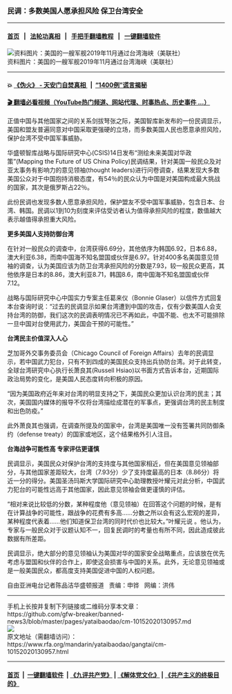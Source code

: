 ### 民调：多数美国人愿承担风险 保卫台湾安全
------------------------

#### [首页](https://github.com/gfw-breaker/banned-news3/blob/master/README.md) &nbsp;&nbsp;|&nbsp;&nbsp; [法轮功真相](https://github.com/begood0513/basic/blob/master/README.md)  &nbsp;&nbsp;|&nbsp;&nbsp; [手把手翻墙教程](https://github.com/gfw-breaker/guides/wiki)  &nbsp;&nbsp;|&nbsp;&nbsp; [一键翻墙软件](https://github.com/gfw-breaker/nogfw/blob/master/README.md)  



<div id="headerimg">
 <img alt="资料图片：美国的一艘军舰2019年11月通过台湾海峡（美联社）" src="https://www.rfa.org/mandarin/yataibaodao/gangtai/cm-10152020130957.html/cm1015z.jpg/@@images/93595100-c187-4e8d-be00-21531a85c216.jpeg" title="资料图片：美国的一艘军舰2019年11月通过台湾海峡（美联社）"/>
 <div id="headerimgcontents">
  <div id="headerimgcaption">
   <span>
    资料图片：美国的一艘军舰2019年11月通过台湾海峡（美联社）
   </span>
   <!-- zoomattribute -->
  </div>
  <!-- headerimgcaption -->
 </div>
 <!-- headerimagecontents -->
</div>

<hr/>


#### 💥 [《伪火》 - 天安门自焚真相 ](http://158.247.195.190:10000/videos/blog/weihuo.html)&nbsp; |&nbsp; [“1400例”谎言揭秘  ](http://158.247.195.190:10000/videos/blog/jiexi1400.html)

#### [ 🎬  翻墙必看视频（YouTube热门频道、网站代理、时事热点、历史事件 ...）](https://github.com/gfw-breaker/links/blob/master/banned.md)

<div id="storytext">
 <div>
  <div class="slot_header">
  </div>
 </div>
 <p>
  正值中国与其他国家之间的关系剑拔弩张之际，美国智库新发布的一份民调显示，美国和盟友普遍同意对中国采取更强硬的立场，而多数美国人民也愿意承担风险，保护台湾不受中国军事威胁。
 </p>
 <p>
  华盛顿智库战略与国际研究中心(CSIS)14日发布“测绘未来美国对华政策”(Mapping the Future of US China Policy)民调结果，针对美国一般民众及对亚太事务有影响力的意见领袖(thought leaders)进行问卷调查，结果发现大多数美国公众对于中国抱持消极态度，有54％的民众认为中国是对美国构成最大挑战的国家，其次是俄罗斯占22％。
 </p>
 <p>
  此份民调也发现多数人愿意承担风险，保护盟友不受中国军事威胁，包含日本、台湾、韩国。民调以1到10为刻度来评估受访者认为值得承担风险的程度，数值越大表示越值得承担重大风险。
 </p>
 <p>
 </p>
 <p>
 </p>
 <p>
  <b>
   更多美国人支持防御台湾
  </b>
 </p>
 <p>
  在针对一般民众的调查中，台湾获得6.69分，其他依序为韩国6.92，日本6.88，澳大利亚6.38，而南中国海不知名盟国或伙伴是6.97。针对400多名美国意见领袖的调查，认为美国应该为防卫台湾承担风险的分数是7.93，较一般民众更高，其他依序是日本的8.86，澳大利亚8.71，韩国8.6，南中国海不知名盟国或伙伴7.12。
 </p>
 <p>
  战略与国际研究中心中国实力专案主任葛来仪（Bonnie Glaser）以信件方式回复本台查询时说：“过去的民调显示如果台湾遭到中国的攻击，仅有少数美国人会支持台湾的防御，我们这次的民调表明情况已不再如此，中国不能、也太不可能排除一旦中国对台使用武力，美国会干预的可能性。”
 </p>
 <p>
  <b>
   台湾民主价值深入人心
  </b>
 </p>
 <p>
  芝加哥外交事务委员会（Chicago Council of Foreign Affairs）去年的民调显示，若中国武力犯台，只有不到四成的美国民众支持出兵协防台湾。对于此转变，全球台湾研究中心执行长萧良其(Russell Hsiao)以书面方式告诉本台，近期国际政治局势的变化，是美国人民态度转向积极的原因。
 </p>
 <p>
  “因为美国政府近年来对台湾的明显支持之下，美国民众更加认识台湾的民主；其次，美国国内媒体的报导不仅将台湾描绘成潜在的军事点，更强调台湾的民主制度和出色防疫。”
 </p>
 <p>
  此外萧良其也强调，在调查所提及的国家中，台湾是美国唯一没有签署共同防御条约（defense treaty）的国家或地区，这个结果格外引人注目。
 </p>
 <p>
  <b>
   台海战争可能性高 专家评估更谨慎
  </b>
 </p>
 <p>
  民调显示，美国民众对保护台湾的支持度与其他国家相近，但在美国意见领袖部分，与其他国家差距较大，台湾（7.93分）少了支持度最高的日本（8.86分）将近一分的得分。美国圣汤玛斯大学国际研究中心助理教授叶耀元对此分析，中国武力犯台的可能性远高于其他国家，因此意见领袖会做更谨慎的评估。
 </p>
 <p>
  “相对来说比较低的分数，某种程度他（意见领袖）在回答这个问题的时候，是有在计算战争的可能性，跟战争的花费有多高……分数之所以会有这么宏观的差异，某种程度代表着……他们知道保卫台湾的同时代价也比较大。”叶耀元说 。他认为，专家与一般民众对于议题认知不一，回复民调时的考量也有所不同，因此造成彼此数据有所差距。
 </p>
 <p>
  民调显示，绝大部分的意见领袖认为美国对华的国家安全战略重点，应该放在优先考虑与盟国和伙伴的合作上，即使这会损害与中国的关系。此外，无论意见领袖或是一般美国民众，都高度支持美国促进中国的人权问题。
 </p>
 <p>
 </p>
 <p>
  自由亚洲电台记者陈品洁华盛顿报道   责编：申铧   网编：洪伟
 </p>
</div>

<hr/>
手机上长按并复制下列链接或二维码分享本文章：<br/>
https://github.com/gfw-breaker/banned-news3/blob/master/pages/yataibaodao/cm-10152020130957.md <br/>
<a href='https://github.com/gfw-breaker/banned-news3/blob/master/pages/yataibaodao/cm-10152020130957.md'><img src='https://github.com/gfw-breaker/banned-news3/blob/master/pages/yataibaodao/cm-10152020130957.md.png'/></a> <br/>
原文地址（需翻墙访问）：https://www.rfa.org/mandarin/yataibaodao/gangtai/cm-10152020130957.html


------------------------
#### [首页](https://github.com/gfw-breaker/banned-news3/blob/master/README.md) &nbsp;|&nbsp; [一键翻墙软件](https://github.com/gfw-breaker/nogfw/blob/master/README.md) &nbsp;| [《九评共产党》](https://github.com/gfw-breaker/9ping.md/blob/master/README.md#九评之一评共产党是什么) | [《解体党文化》](https://github.com/gfw-breaker/jtdwh.md/blob/master/README.md) | [《共产主义的终极目的》](https://github.com/gfw-breaker/gczydzjmd.md/blob/master/README.md)


<img src='http://gfw-breaker.win/banned-news3/pages/yataibaodao/cm-10152020130957.md' width='0px' height='0px'/>